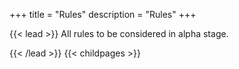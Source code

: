 +++
title = "Rules"
description = "Rules"
+++

{{< lead >}}
All rules to be considered in alpha stage.  

{{< /lead >}}
{{< childpages >}}